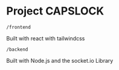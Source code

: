 # Project CAPSLOCK

`/frontend`

Built with react with tailwindcss

`/backend`

Built with Node.js and the socket.io Library
